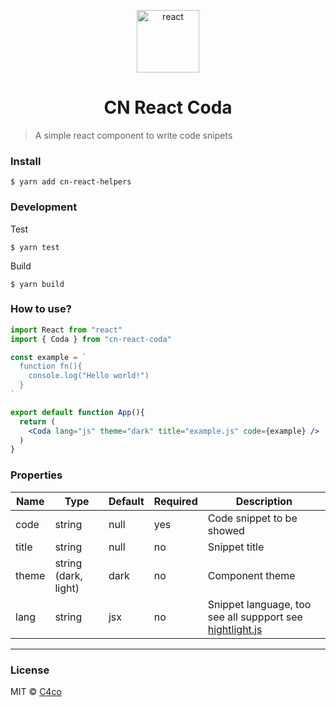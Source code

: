 <p align="center">
  <img alt="react" src="https://i.imgur.com/DrE0cgt.png" width="100" />
</p>

<h1 align="center">
  CN React Coda
</h1>

> A simple react component to write code snipets

### Install
```
$ yarn add cn-react-helpers
```

### Development

Test
```
$ yarn test
```

Build
```
$ yarn build
```

### How to use?

```jsx
import React from "react"
import { Coda } from "cn-react-coda"

const example = `
  function fn(){
    console.log("Hello world!")
  }
`

export default function App(){
  return (
    <Coda lang="js" theme="dark" title="example.js" code={example} />
  )
}
```

### Properties

| Name  | Type                 | Default | Required | Description                                                                                      |
|-------|----------------------|---------|----------|--------------------------------------------------------------------------------------------------|
| code  | string               | null    | yes      | Code snippet to be showed                                                                        |
| title | string               | null    | no       | Snippet title                                                                                    |
| theme | string (dark, light) | dark    | no       | Component theme                                                                                  |
| lang  | string               | jsx     | no       | Snippet language, too see all suppport see [hightlight.js](https://highlightjs.org/static/demo/) |

---

### License

MIT © [C4co](https://github.com/C4co)
